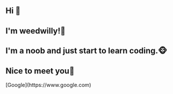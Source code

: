 ## Hi 👋
<h2><c=blue>I'm weedwilly!🍁</c></h2>
<h2>I'm a noob and just start to learn coding.🐵</h2>
<h2>Nice to meet you👋</h2>
[Google](https://www.google.com)
